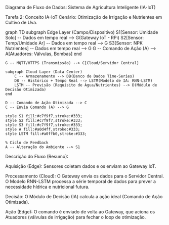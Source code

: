 Diagrama de Fluxo de Dados: Sistema de Agricultura Inteligente (IA-IoT)

Tarefa 2: Conceito IA-IoT
Cenário: Otimização de Irrigação e Nutrientes em Cultivo de Uva.

graph TD
    subgraph Edge Layer (Campo/Dispositivo)
        S1[Sensor: Umidade Solo] -- Dados em tempo real --> G(Gateway IoT - RPi)
        S2[Sensor: Temp/Umidade Ar] -- Dados em tempo real --> G
        S3[Sensor: NPK Nutrientes] -- Dados em tempo real --> G
        G -- Comando de Ação (A) --> A[Atuadores: Válvulas, Bombas]
    end
    
    G -- MQTT/HTTPS (Transmissão) --> C[Cloud/Servidor Central]
    
    subgraph Cloud Layer (Data Center)
        C -- Armazenamento --> DB(Banco de Dados Time-Series)
        DB -- Histórico + Tempo Real --> LSTM(Modelo de IA: RNN-LSTM)
        LSTM -- Previsão (Requisito de Água/Nutrientes) --> D(Módulo de Decisão Otimizada)
    end
    
    D -- Comando de Ação Otimizada --> C
    C -- Envia Comando (A) --> G
    
    style S1 fill:#c7f9f7,stroke:#333;
    style S2 fill:#c7f9f7,stroke:#333;
    style S3 fill:#c7f9f7,stroke:#333;
    style A fill:#a0d4ff,stroke:#333;
    style LSTM fill:#a0ffb0,stroke:#333;
    
    % Ciclo de Feedback
    A -- Alteração do Ambiente --> S1


Descrição do Fluxo (Resumo):

Aquisição (Edge): Sensores coletam dados e os enviam ao Gateway IoT.

Processamento (Cloud): O Gateway envia os dados para o Servidor Central. O Modelo RNN-LSTM processa a série temporal de dados para prever a necessidade hídrica e nutricional futura.

Decisão: O Módulo de Decisão (IA) calcula a ação ideal (Comando de Ação Otimizada).

Ação (Edge): O comando é enviado de volta ao Gateway, que aciona os Atuadores (válvulas de irrigação) para fechar o loop de otimização.